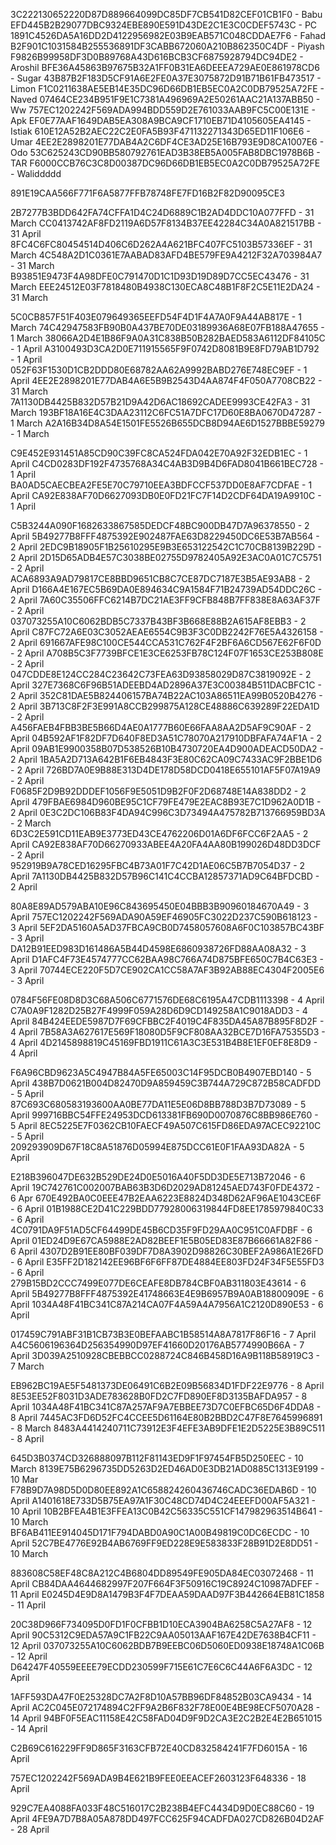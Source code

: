 3C222130652220D87D889664099DC85DF7CB541D82CEF01CB1F0 - Babu
EFD445B2B29077DBC9324EBE890E591D43DE2C1E3C0CDEF5743C - PC
1891C4526DA5A16DD2D4122956982E03B9EAB571C048CDDAE7F6 - Fahad
B2F901C1031584B255536891DF3CABB672060A210B862350C4DF - Piyash
F9826B99958DF3D0B89768A43D616BCB3CF6875928794DC94DE2 - Aroshil
BFE36A45863B97675B32A1FF0B31EA6DEEEA729AE0E861978CD6 - Sugar
43B87B2F183D5CF91A6E2FE0A37E3075872D91B71B61FB473517  - Limon
F1C0211638AE5EB14E35DC96D66DB1EB5EC0A2C0DB79525A72FE - Naved
07464CE234B951F9E1C7381A496969A2E50261AAC21A137ABB50 - Ww
757EC1202242F569ADA994BDD559D2E761033AAB9FC5C00E131E - Apk
EF0E77AAF1649DAB5EA308A9BCA9CF1710EB71D4105605EA4145 - Istiak
610E12A52B2AEC22C2E0FA5B93F471132271343D65ED11F106E6 - Umar
4EE2E2898201E77DAB4A2C6DF4CE3AD25E16B793E9D8CA1007E6 - Odo
53C625243CD90BB580792761EAD3B38EB5A005FAB8DBC1978B6B - TAR
F6000CCB76C3C8D00387DC96D66DB1EB5EC0A2C0DB79525A72FE - Waliddddd

891E19CAA566F771F6A5877FFB78748FE7FD16B2F82D90095CE3





2B7277B3BDD642FA74CFFA1D4C24D6889C1B2AD4DDC10A077FFD - 31 March
CC0413742AF8FD2119A6D57F8134B37EE42284C34A0A821517BB - 31 April
8FC4C6FC80454514D406C6D262A4A621BFC407FC5103B57336EF - 31 March
4C548A2D1C0361E7AABAD83AFD4BE579FE9A4212F32A703984A7 - 31 March
B93851E9473F4A98DFE0C791470D1C1D93D19D89D7CC5EC43476 - 31 March
EEE24512E03F7818480B4938C130ECA8C48B1F8F2C5E11E2DA24 - 31 March

5C0CB857F51F403E079649365EEFD54F4D1F4A7A0F9A44AB817E - 1 March
74C42947583FB90B0A437BE70DE03189936A68E07FB188A47655 - 1 March
38066A2D4E1B86F9A0A31C838B50B282BAED583A6112DF84105C - 1 April
A3100493D3CA2D0E711915565F9F0742D8081B9E8FD79AB1D792 - 1 April
052F63F1530D1CB2DDD80E68782AA62A9992BABD276E748EC9EF - 1 April
4EE2E2898201E77DAB4A6E5B9B2543D4AA874F4F050A7708CB22 - 31 March
7A1130DB4425B832D57B21D9A42D6AC18692CADEE9993CE42FA3 - 31 March
193BF18A16E4C3DAA23112C6FC51A7DFC17D60E8BA0670D47287 - 1 March
A2A16B34D8A54E1501FE5526B655DCB8D94AE6D1527BBBE59279 - 1 March


C9E452E931451A85CD90C39FC8CA524FDA042E70A92F32EDB1EC - 1 April
C4CD0283DF192F4735768A34C4AB3D9B4D6FAD8041B661BEC728 - 1 April
BA0AD5CAECBEA2FE5E70C79710EEA3BDFCCF537DD0E8AF7CDFAE - 1 April
CA92E838AF70D6627093DB0E0FD21FC7F14D2CDF64DA19A9910C - 1 April

C5B3244A090F1682633867585DEDCF48BC900DB47D7A96378550 - 2 April
5B49277B8FFF4875392E902487FAE63D8229450DC6E53B7AB564 - 2 April
2EDC9B18905F1B25610295E9B3E653122542C1C70CB8139B229D - 2 April
2D15D65ADB4E57C3038BE02755D9782405A92E3AC0A01C7C5751  - 2 April
ACA6893A9AD79817CE8BBD9651CB8C7CE87DC7187E3B5AE93AB8 - 2 April
D166A4E167EC5B69DA0E894634C9A1584F71B24739AD54DDC26C - 2 April 
7A60C35506FFC6214B7DC21AE3FF9CFB848B7FF838E8A63AF37F - 2 April
037073255A10C6062BDB5C7337B43BF3B668E88B2A615AF8EBB3 - 2 April
C87FC72A6E03C3052AEAE6554C9B3F3C0DB2242F76E5A4326158 - 2 April
691667AFE98C100CE544CCA531C762F4F2BF6A6CD567E62F6F0D - 2 April
A708B5C3F7739BFCE1E3CE6253FB78C124F07F1653CE253B808E - 2 April
047CDDE8E124CC284C23642C73FEA63D93858029D87C3819092E - 2 April
327E7368C6F96B51ADEEBD4AD2896A37E3C00384B511DACBFC1C - 2 April
352C81DAE5B824406157BA74B22AC103A86511EA99B0520B4276 - 2 April
3B713C8F2F3E991A8CCB299875A128CE48886C639289F22EDA1D - 2 April
A456FAEB4FBB3BE5B66D4AE0A1777B60E66FAA8AA2D5AF9C90AF - 2 April
04B592AF1F82DF7D640F8ED3A51C78070A217910DBFAFA74AF1A - 2 April
09AB1E9900358B07D538526B10B4730720EA4D900ADEACD50DA2 - 2 April
1BA5A2D713A642B1F6EB4843F3E80C62CA09C7433AC9F2BBE1D6 - 2 April
726BD7A0E9B88E313D4DE178D58DCD0418E655101AF5F07A19A9 - 2 April
F0685F2D9B92DDDEF1056F9E5051D9B2F0F2D68748E14A838DD2 - 2 April
479FBAE6984D960BE95C1CF79FE479E2EAC8B93E7C1D962A0D1B - 2 April
0E3C2DC106B83F4DA94C996C3D73494A475782B713766959BD3A - 2 March
6D3C2E591CD11EAB9E3773ED43CE4762206D01A6DF6FCC6F2AA5 - 2 April
CA92E838AF70D66270933ABEE4A20FA4AA80B199026D48DD3DCF - 2 April
952919B9A78CED16295FBC4B73A01F7C42D1AE06C5B7B7054D37 - 2 April
7A1130DB4425B832D57B96C141C4CCBA12857371AD9C64BFDCBD - 2 April

80A8E89AD579ABA10E96C843695450E04BBB3B90960184670A49 - 3 April
757EC1202242F569ADA90A59EF46905FC3022D237C590B618123 - 3 April
5EF2DA5160A5AD37FBCA9CB0D7458057608A6F0C103857BC43BF - 3 April
DA12B91EED983D161486A5B44D4598E6860938726FD88AA08A32 - 3 April
D1AFC4F73E4574777CC62BAA98C766A74D875BFE650C7B4C63E3 - 3 April
70744ECE220F5D7CE902CA1CC58A7AF3B92AB88EC4304F2005E6 - 3 April


0784F56FE08D8D3C68A506C6771576DE68C6195A47CDB1113398 - 4 April
C7A0A9F1282D25B27F4999F059A28D6D9CD149258A1C9018ADD3 - 4 April
84B424EEDE5987D7F69CFBBC2F4019C4F835DA45A87B895F8D2F - 4 April
7B58A3A627617E569F18080D5F9CF808AA32BCE7D16FA75355D3 - 4 April 
4D2145898819C45169FBD1911C61A3C3E531B4B8E1EF0EF8E8D9 - 4 April

F6A96CBD9623A5C4947B84A5FE65003C14F95DCB0B4907EBD140 - 5 April
438B7D0621B004D82470D9A859459C3B744A729C872B58CADFDD - 5 April
87C693C680583193600AA0BE77DA11E5E06D8BB788D3B7D73089 - 5 April
999716BBC54FFE24953DCD613381FB690D0070876C8BB986E760 -  5 April 
8EC5225E7F0362CB10FAECF49A507C615FD86EDA97ACEC92210C - 5 April
209293909D67F18C8A51876D05994E875DCC61E0F1FAA93DA82A - 5 April

E218B396047DE632B529DE24D0E5016A40F5DD3DE5E713B72046 - 6 April 
19C742761C002007BAB63B3D6D2029AD81245AED743F0FDE4372 - 6 Apr
670E492BA0C0EEE47B2EAA6223E8824D348D62AF96AE1043CE6F - 6 April
01B1988CE2D41C229BDD77928006319844FD8EE1785979840C33 - 6 April
4C0791DA9F51AD5CF64499DE45B6CD35F9FD29AA0C951C0AFDBF - 6 April
01ED24D9E67CA5988E2AD82BEEF1E5B05ED83E87B66661A82F86 - 6 April
4307D2B91EE80BF039DF7D8A3902D98826C30BEF2A986A1E26FD - 6 April 
E35FF2D182142EE96BF6F6FF87DE4884EE803FD24F34F5E55FD3 - 6 April
279B15BD2CCC7499E077DE6CEAFE8DB784CBF0AB311803E43614 - 6 April
5B49277B8FFF4875392E41748663E4E9B6957B9A0AB18800909E - 6 April
1034A48F41BC341C87A214CA07F4A59A4A7956A1C2120D890E53 - 6 April

017459C791ABF31B1CB73B3E0BEFAABC1B58514A8A7817F86F16 - 7 April
A4C5606196364D256354990D97EF41660D20176AB5774990B66A - 7 April
3D039A2510928CBEBBCC0288724C846B458D16A9B118B58919C3 - 7 March


EB962BC19AE5F5481373DE06491C6B2E09B56834D1FDF22E9776 - 8 April
8E53EE52F8031D3ADE783628B0FD2C7FD890EF8D3135BAFDA957 - 8 April
1034A48F41BC341C87A257AF9A7EBBEE73D7C0EFBC65D6F4DDA8 - 8 April
7445AC3FD6D52FC4CCEE5D61164E80B2BBD2C47F8E7645996891 - 8 March
8483A4414240711C73912E3F4EFE3AB9DFE1E2D5225E3B89C511 - 8 April

645D3B0374CD326888097B112F81143ED9F1F97454FB5D250EEC - 10 March
8139E75B6296735DD5263D2ED46AD0E3DB21AD0885C1313E9199 - 10 Mar
F78B9D7A98D5D0D80EE892A1C658824260436746CADC36EDAB6D - 10 April 
A1401618E733D5B75EA97A1F30C48CD74D4C24EEEFD00AF5A321 - 10 April
10B2BFEA4B1E3FFEA13C0B42C56335C551CF147982963514B641 - 10 March
BF6AB411EE914045D171F794DABD0A90C1A00B49819C0DC6ECDC - 10 April
52C7BE4776E92B4AB6769FF9ED228E9E583833F28B91D2E8DD51 - 10 March

883608C58EF48C8A212C4B6804DD89549FE905DA84EC03072468 - 11 April
CB84DAA4644682997F207F664F3F50916C19C8924C10987ADFEF - 11 April 
E0245D4E9D8A1479B3F4F7DEAA59DAAD97F3B442664EB81C1858 - 11 April

20C38D966F734095D0FD1F0CFBB1D10ECA3904BA6258C5A27AF8 - 12 April
90C5312C9EDA57A9C1FB22C9AA05013AAF167E42DE7638B4CF11 - 12 April
037073255A10C6062BDB7B9EEBC06D5060ED0938E18748A1C06B - 12 April
D64247F40559EEEE79ECDD230599F715E61C7E6C6C44A6F6A3DC - 12 April


1AFF593DA47F0E25328DC7A2F8D10A57BB96DF84852B03CA9434 - 14 April
AC2C045E072174894C2FF9A2B6F832F78E00E4BE98ECF5070A28 - 14 April
94BF0F5EAC11158E42C58FAD04D9F9D2CA3E2C2B2E4E2B651015 - 14 April 


C2B69C616229FF9D865F3163CFB72E40CD832584241F7FD6015A - 16 April

757EC1202242F569ADA9B4E621B9FEE0EEACEF2603123F648336 - 18 April

929C7EA4088FA033F48C516017C2B238B4EFC4434D9D0EC88C60 - 19 April
4FE9A7D7B8A05A878DD497FCC625F94CADFDA027CD826B04D2AF - 28 April
